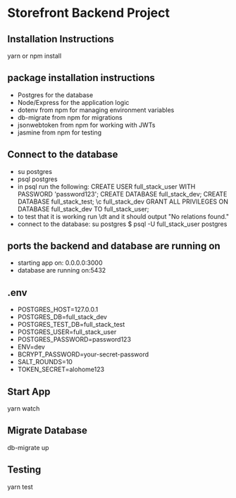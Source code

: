 # Storefront Backend Project

## Installation Instructions

yarn or npm install

## package installation instructions
- Postgres for the database
- Node/Express for the application logic
- dotenv from npm for managing environment variables
- db-migrate from npm for migrations
- jsonwebtoken from npm for working with JWTs
- jasmine from npm for testing

## Connect to the database
- su postgres
- psql postgres
- in psql run the following:
    CREATE USER full_stack_user WITH PASSWORD 'password123';
    CREATE DATABASE full_stack_dev;
    CREATE DATABASE full_stack_test;
    \c full_stack_dev
    GRANT ALL PRIVILEGES ON DATABASE full_stack_dev TO full_stack_user;
- to test that it is working run \dt and it should output "No relations found."
- connect to the database:
    su postgres 
    $ psql -U full_stack_user postgres
## ports the backend and database are running on
- starting app on: 0.0.0.0:3000
- database are running on:5432

## .env
- POSTGRES_HOST=127.0.0.1
- POSTGRES_DB=full_stack_dev
- POSTGRES_TEST_DB=full_stack_test
- POSTGRES_USER=full_stack_user
- POSTGRES_PASSWORD=password123
- ENV=dev
- BCRYPT_PASSWORD=your-secret-password
- SALT_ROUNDS=10
- TOKEN_SECRET=alohome123

## Start App
yarn watch
## Migrate Database
db-migrate up
## Testing
yarn test